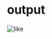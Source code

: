 # output

![like](https://user-images.githubusercontent.com/100123540/183596600-dc1bdaf7-e40f-4d7b-81d3-a301b646f58f.png)

